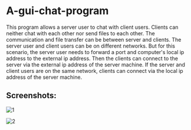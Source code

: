 # A-gui-chat-program

This program allows a server user to chat with client users. 
Clients can neither chat with each other nor send files to each other.
The communication and file transfer can be between server and clients.
The server user and client users can be on different networks.
But for this scenario, the server user needs to forward a port and computer's local ip address to the external ip address.
Then the clients can connect to the server via the external ip address of the server machine.
If the server and client users are on the same network, clients can connect via the local ip address of the server machine.

## Screenshots:

![1](https://user-images.githubusercontent.com/29302909/39926542-2e327968-5538-11e8-93bf-fa2a0fa880eb.jpg)

![2](https://user-images.githubusercontent.com/29302909/39926557-340c62c2-5538-11e8-8601-386745a5f73f.jpg)


